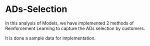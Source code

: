 # ADs-Selection

In this analysis of Models, we have implemented 2 methods of Reinforcement Learning to capture the ADs selection by customers.

It is done a sample data for implementation.
